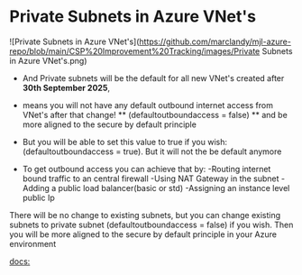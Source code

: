 # Private Subnets in Azure VNet's

![Private Subnets in Azure VNet's](https://github.com/marclandy/mjl-azure-repo/blob/main/CSP%20Improvement%20Tracking/images/Private Subnets in Azure VNet's.png)

- And Private subnets will be the default for all new VNet's created after **30th September 2025**, 
- means you will not have any default outbound internet access from VNet's after that change! ** (defaultoutboundaccess = false) ** and be more aligned to the secure by default principle

- But you will be able to set this value to true if you wish: 
(defaultoutboundaccess = true). 
But it will not the be default anymore

- To get outbound access you can achieve that by:
-Routing internet bound traffic to an central firewall
-Using NAT Gateway in the subnet
-Adding a public load balancer(basic or std)
-Assigning an instance level public Ip

There will be no change to existing subnets, but you can change existing subnets to private subnet (defaultoutboundaccess = false) if you wish. 
Then you will be more aligned to the secure by default principle in your Azure environment

[docs:](https://azure.microsoft.com/en-us/updates?id=492953)
